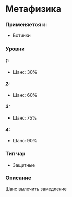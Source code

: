 # Метафизика

### Применяется к:

* Ботинки

### Уровни

#### _1:_&#x20;

* Шанс: 30%

#### _2:_

* Шанс: 60%

#### _3:_&#x20;

* Шанс: 75%

#### _4:_

* Шанс: 90%

### Тип чар

* Защитные

### Описание&#x20;

Шанс вылечить замедление
